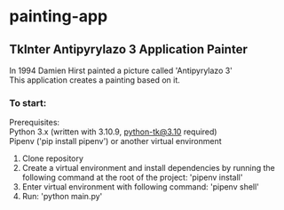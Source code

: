 # painting-app
## TkInter Antipyrylazo 3 Application Painter
In 1994 Damien Hirst painted a picture called 'Antipyrylazo 3' <br />
This application creates a painting based on it.

### To start:
Prerequisites: <br />
Python 3.x (written with 3.10.9, python-tk@3.10 required) <br />
Pipenv ('pip install pipenv') or another virtual environment

1. Clone repository 
2. Create a virtual environment and install dependencies by running the following command at the root of the project: 'pipenv install'
3. Enter virtual environment with following command: 'pipenv shell'
4. Run: 'python main.py'
